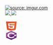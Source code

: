 <div align="center" style="display: flex">
   <a href="https://imgur.com/pvmPv0y"><img src="https://i.imgur.com/pvmPv0y.png" title="source: imgur.com" /></a>
</div> 

<div align="center" style="display: flex">
  <a href="https://github.com/AlineSouz">
    
<a href="https://github.com/rafaballerini">
  <img height="180em" src="https://github-readme-stats.vercel.app/api?username=alinesouz&show_icons=true&theme=merko&include_all_commits=true&count_private=true"/>
  <img height="180em" src="https://github-readme-stats.vercel.app/api/top-langs/?username=alinesouz&layout=compact&langs_count=7&theme=merko"/>
</div>
    
<div style="display: inline_block"><br>
  
  
  <img align="center" alt="HTML" height="30" width="40" src="https://raw.githubusercontent.com/devicons/devicon/master/icons/html5/html5-original.svg">
  <img align="center" alt="Csharp" height="30" width="40" src="https://raw.githubusercontent.com/devicons/devicon/master/icons/csharp/csharp-original.svg"
   
 
  <div align="center" style="display: flex"> 
  
  
